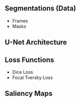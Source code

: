 ## Segmentations (Data)
  - Frames
  - Masks

## U-Net Architecture

## Loss Functions
  - Dice Loss
  - Focal Tversky Loss

## Saliency Maps
